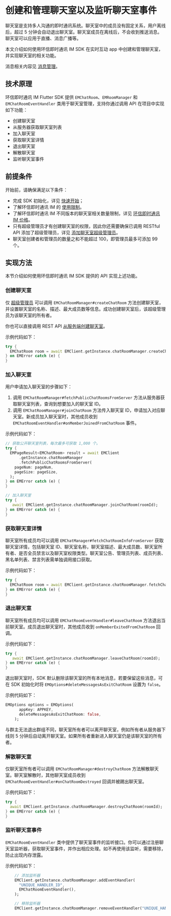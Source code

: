 # 创建和管理聊天室以及监听聊天室事件

<Toc />

聊天室是支持多人沟通的即时通讯系统。聊天室中的成员没有固定关系，用户离线后，超过 5 分钟会自动退出聊天室。聊天室成员在离线后，不会收到推送消息。聊天室可以应用于直播、消息广播等。

本文介绍如何使用环信即时通讯 IM SDK 在实时互动 app 中创建和管理聊天室，并实现聊天室的相关功能。

消息相关内容见 [消息管理](message_overview.html)。

## 技术原理

环信即时通讯 IM Flutter SDK 提供 `EMChatRoom`、`EMRoomManager` 和 `EMChatRoomEventHandler` 类用于聊天室管理，支持你通过调用 API 在项目中实现如下功能：

- 创建聊天室
- 从服务器获取聊天室列表
- 加入聊天室
- 获取聊天室详情
- 退出聊天室
- 解散聊天室
- 监听聊天室事件

## 前提条件

开始前，请确保满足以下条件：

- 完成 SDK 初始化，详见 [快速开始](quickstart.html)；
- 了解环信即时通讯 IM 的 [使用限制](/product/limitation.html)。
- 了解环信即时通讯 IM 不同版本的聊天室相关数量限制，详见 [环信即时通讯 IM 价格](https://www.easemob.com/pricing/im)。
- 只有超级管理员才有创建聊天室的权限，因此你还需要确保已调用 RESTful API 添加了超级管理员，详见 [添加聊天室超级管理员](/document/server-side/chatroom.html#添加超级管理员)。
- 聊天室创建者和管理员的数量之和不能超过 100，即管理员最多可添加 99 个。

## 实现方法

本节介绍如何使用环信即时通讯 IM SDK 提供的 API 实现上述功能。

### 创建聊天室

仅 [超级管理员](/document/server-side/chatroom.html#管理超级管理员) 可以调用 `EMChatRoomManager#createChatRoom` 方法创建聊天室，并设置聊天室的名称、描述、最大成员数等信息。成功创建聊天室后，该超级管理员为该聊天室的所有者。

你也可以直接调用 REST API [从服务端创建聊天室](/document/server-side/chatroom.html#创建聊天室)。

示例代码如下：

```dart
try {
  EMChatRoom room = await EMClient.getInstance.chatRoomManager.createChatRoom(name);
} on EMError catch (e) {
}
```

### 加入聊天室

用户申请加入聊天室的步骤如下：

1. 调用 `EMChatRoomManager#fetchPublicChatRoomsFromServer` 方法从服务器获取聊天室列表，查询到想要加入的聊天室 ID。
2. 调用 `EMChatRoomManager#joinChatRoom` 方法传入聊天室 ID，申请加入对应聊天室。新成员加入聊天室时，其他成员收到 `EMChatRoomEventHandler#onMemberJoinedFromChatRoom` 事件。

示例代码如下：

```dart
// 获取公开聊天室列表，每次最多可获取 1,000 个。
try {
  EMPageResult<EMChatRoom> result = await EMClient
      .getInstance.chatRoomManager
      .fetchPublicChatRoomsFromServer(
    pageNum: pageNum,
    pageSize: pageSize,
  );
} on EMError catch (e) {
}

// 加入聊天室
try {
   await EMClient.getInstance.chatRoomManager.joinChatRoom(roomId);
} on EMError catch (e) {
}
```

### 获取聊天室详情

聊天室所有成员均可以调用 `EMChatManager#fetchChatRoomInfoFromServer` 获取聊天室详情，包括聊天室 ID、聊天室名称，聊天室描述、最大成员数、聊天室所有者、是否全员禁言以及聊天室权限类型。聊天室公告、管理员列表、成员列表、黑名单列表、禁言列表需单独调用接口获取。

示例代码如下：

```dart
try {
  EMChatRoom room = await EMClient.getInstance.chatRoomManager.fetchChatRoomInfoFromServer(roomId);
} on EMError catch (e) {
}
```

### 退出聊天室

聊天室所有成员均可以调用 `EMChatRoomEventHandler#leaveChatRoom` 方法退出当前聊天室。成员退出聊天室时，其他成员收到 `onMemberExitedFromChatRoom` 回调。

示例代码如下：

```dart
try {
   await EMClient.getInstance.chatRoomManager.leaveChatRoom(roomId);
} on EMError catch (e) {
}
```

退出聊天室时，SDK 默认删除该聊天室的所有本地消息，若要保留这些消息，可在 SDK 初始化时将 `EMOptions#deleteMessagesAsExitChatRoom` 设置为 `false`。

示例代码如下：

```dart
EMOptions options = EMOptions(
      appKey: APPKEY,
      deleteMessagesAsExitChatRoom: false,
    );
```

与群主无法退出群组不同，聊天室所有者可以离开聊天室，例如所有者从服务器下线则 5 分钟后自动离开聊天室。如果所有者重新进入聊天室仍是该聊天室的所有者。

### 解散聊天室

仅聊天室所有者可以调用 `EMChatRoomManager#destroyChatRoom` 方法解散聊天室。聊天室解散时，其他聊天室成员收到 `EMChatRoomEventHandler#onChatRoomDestroyed` 回调并被踢出聊天室。

示例代码如下：

```dart
try {
  await EMClient.getInstance.chatRoomManager.destroyChatRoom(roomId);
} on EMError catch (e) {
}
```

### 监听聊天室事件

`EMChatRoomEventHandler` 类中提供了聊天室事件的监听接口。你可以通过注册聊天室监听器，获取聊天室事件，并作出相应处理。如不再使用该监听，需要移除，防止出现内存泄露。

示例代码如下：

```dart
    // 添加监听器
    EMClient.getInstance.chatRoomManager.addEventHandler(
      "UNIQUE_HANDLER_ID",
      EMChatRoomEventHandler(),
    );

    // 移除监听器
    EMClient.getInstance.chatRoomManager.removeEventHandler("UNIQUE_HANDLER_ID");
```